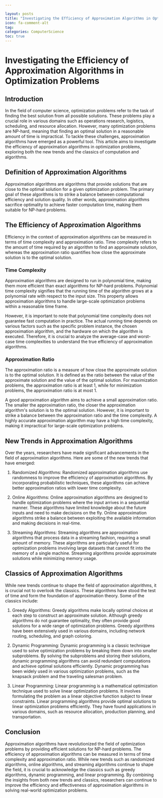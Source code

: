 ```yaml
---

layout: posts
title: "Investigating the Efficiency of Approximation Algorithms in Optimization Problems"
icon: fa-comment-alt
tag:      
categories: ComputerScience
toc: true
---
```




# Investigating the Efficiency of Approximation Algorithms in Optimization Problems

## Introduction

In the field of computer science, optimization problems refer to the task of finding the best solution from all possible solutions. These problems play a crucial role in various domains such as operations research, logistics, scheduling, and resource allocation. However, many optimization problems are NP-hard, meaning that finding an optimal solution in a reasonable amount of time is impractical. To tackle these challenges, approximation algorithms have emerged as a powerful tool. This article aims to investigate the efficiency of approximation algorithms in optimization problems, exploring both the new trends and the classics of computation and algorithms.

## Definition of Approximation Algorithms

Approximation algorithms are algorithms that provide solutions that are close to the optimal solution for a given optimization problem. The primary goal of these algorithms is to strike a balance between computational efficiency and solution quality. In other words, approximation algorithms sacrifice optimality to achieve faster computation time, making them suitable for NP-hard problems.

## The Efficiency of Approximation Algorithms

Efficiency in the context of approximation algorithms can be measured in terms of time complexity and approximation ratio. Time complexity refers to the amount of time required by an algorithm to find an approximate solution, whereas the approximation ratio quantifies how close the approximate solution is to the optimal solution.

### Time Complexity

Approximation algorithms are designed to run in polynomial time, making them more efficient than exact algorithms for NP-hard problems. Polynomial time complexity signifies that the running time of the algorithm grows at a polynomial rate with respect to the input size. This property allows approximation algorithms to handle large-scale optimization problems within a reasonable time frame.

However, it is important to note that polynomial time complexity does not guarantee fast computation in practice. The actual running time depends on various factors such as the specific problem instance, the chosen approximation algorithm, and the hardware on which the algorithm is executed. Therefore, it is crucial to analyze the average-case and worst-case time complexities to understand the true efficiency of approximation algorithms.

### Approximation Ratio

The approximation ratio is a measure of how close the approximate solution is to the optimal solution. It is defined as the ratio between the value of the approximate solution and the value of the optimal solution. For maximization problems, the approximation ratio is at least 1, while for minimization problems, the approximation ratio is at most 1.

A good approximation algorithm aims to achieve a small approximation ratio. The smaller the approximation ratio, the closer the approximation algorithm's solution is to the optimal solution. However, it is important to strike a balance between the approximation ratio and the time complexity. A highly accurate approximation algorithm may have a high time complexity, making it impractical for large-scale optimization problems.

## New Trends in Approximation Algorithms

Over the years, researchers have made significant advancements in the field of approximation algorithms. Here are some of the new trends that have emerged:

1. Randomized Algorithms: Randomized approximation algorithms use randomness to improve the efficiency of approximation algorithms. By incorporating probabilistic techniques, these algorithms can achieve better approximation ratios with lower time complexity.

2. Online Algorithms: Online approximation algorithms are designed to handle optimization problems where the input arrives in a sequential manner. These algorithms have limited knowledge about the future inputs and need to make decisions on the fly. Online approximation algorithms strike a balance between exploiting the available information and making decisions in real-time.

3. Streaming Algorithms: Streaming algorithms are approximation algorithms that process data in a streaming fashion, requiring a small amount of memory. These algorithms are particularly useful for optimization problems involving large datasets that cannot fit into the memory of a single machine. Streaming algorithms provide approximate solutions while minimizing memory usage.

## Classics of Approximation Algorithms

While new trends continue to shape the field of approximation algorithms, it is crucial not to overlook the classics. These algorithms have stood the test of time and form the foundation of approximation theory. Some of the classics include:

1. Greedy Algorithms: Greedy algorithms make locally optimal choices at each step to construct an approximate solution. Although greedy algorithms do not guarantee optimality, they often provide good solutions for a wide range of optimization problems. Greedy algorithms have been extensively used in various domains, including network routing, scheduling, and graph coloring.

2. Dynamic Programming: Dynamic programming is a classic technique used to solve optimization problems by breaking them down into smaller subproblems. By solving the subproblems and storing their solutions, dynamic programming algorithms can avoid redundant computations and achieve optimal solutions efficiently. Dynamic programming has been widely used in various optimization problems, such as the knapsack problem and the traveling salesman problem.

3. Linear Programming: Linear programming is a mathematical optimization technique used to solve linear optimization problems. It involves formulating the problem as a linear objective function subject to linear constraints. Linear programming algorithms provide optimal solutions to linear optimization problems efficiently. They have found applications in various domains, such as resource allocation, production planning, and transportation.

## Conclusion

Approximation algorithms have revolutionized the field of optimization problems by providing efficient solutions for NP-hard problems. The efficiency of approximation algorithms can be measured in terms of time complexity and approximation ratio. While new trends such as randomized algorithms, online algorithms, and streaming algorithms continue to shape the field, it is crucial to acknowledge the classics such as greedy algorithms, dynamic programming, and linear programming. By combining the insights from both new trends and classics, researchers can continue to improve the efficiency and effectiveness of approximation algorithms in solving real-world optimization problems.